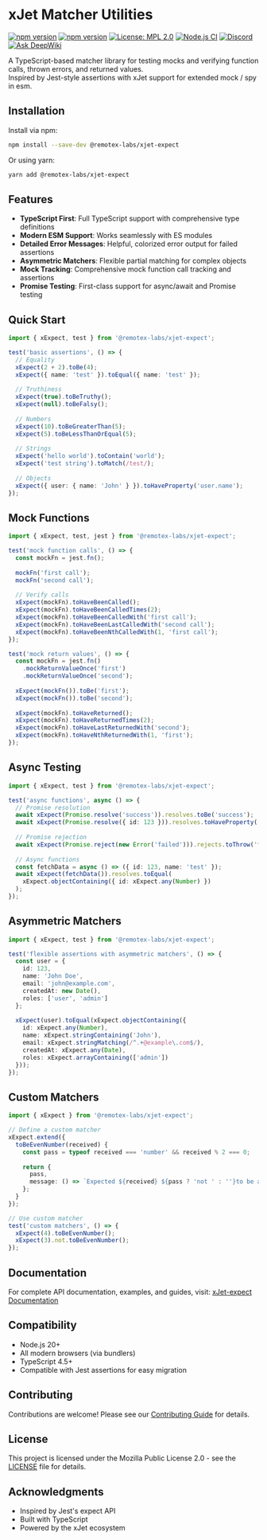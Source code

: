 # xJet Matcher Utilities
[![npm version](https://img.shields.io/badge/Documentation-orange?logo=typescript&logoColor=f5f5f5)](https://remotex-labs.github.io/xJet-expect/)
[![npm version](https://img.shields.io/npm/v/@remotex-labs/xjet-expect.svg)](https://www.npmjs.com/package/@remotex-labs/xjet-expect)
[![License: MPL 2.0](https://img.shields.io/badge/License-MPL_2.0-brightgreen.svg)](https://opensource.org/licenses/MPL-2.0)
[![Node.js CI](https://github.com/remotex-labs/xJet-expect/actions/workflows/node.js.yml/badge.svg)](https://github.com/remotex-labs/xJet-expect/actions/workflows/node.js.yml)
[![Discord](https://img.shields.io/discord/1364348850696884234?logo=Discord&label=Discord)](https://discord.gg/BnEUkXJC)
[![Ask DeepWiki](https://deepwiki.com/badge.svg)](https://deepwiki.com/remotex-labs/xJet-expect)

A TypeScript-based matcher library for testing mocks and verifying function calls, thrown errors, and returned values.  
Inspired by Jest-style assertions with xJet support for extended mock / spy in esm.

## Installation
Install via npm:

``` bash
npm install --save-dev @remotex-labs/xjet-expect
```

Or using yarn:

``` bash
yarn add @remotex-labs/xjet-expect
```

## Features
- **TypeScript First**: Full TypeScript support with comprehensive type definitions
- **Modern ESM Support**: Works seamlessly with ES modules
- **Detailed Error Messages**: Helpful, colorized error output for failed assertions
- **Asymmetric Matchers**: Flexible partial matching for complex objects
- **Mock Tracking**: Comprehensive mock function call tracking and assertions
- **Promise Testing**: First-class support for async/await and Promise testing

## Quick Start

```ts
import { xExpect, test } from '@remotex-labs/xjet-expect';

test('basic assertions', () => {
  // Equality
  xExpect(2 + 2).toBe(4);
  xExpect({ name: 'test' }).toEqual({ name: 'test' });
  
  // Truthiness
  xExpect(true).toBeTruthy();
  xExpect(null).toBeFalsy();
  
  // Numbers
  xExpect(10).toBeGreaterThan(5);
  xExpect(5).toBeLessThanOrEqual(5);
  
  // Strings
  xExpect('hello world').toContain('world');
  xExpect('test string').toMatch(/test/);
  
  // Objects
  xExpect({ user: { name: 'John' } }).toHaveProperty('user.name');
});
```

## Mock Functions
```ts
import { xExpect, test, jest } from '@remotex-labs/xjet-expect';

test('mock function calls', () => {
  const mockFn = jest.fn();
  
  mockFn('first call');
  mockFn('second call');
  
  // Verify calls
  xExpect(mockFn).toHaveBeenCalled();
  xExpect(mockFn).toHaveBeenCalledTimes(2);
  xExpect(mockFn).toHaveBeenCalledWith('first call');
  xExpect(mockFn).toHaveBeenLastCalledWith('second call');
  xExpect(mockFn).toHaveBeenNthCalledWith(1, 'first call');
});

test('mock return values', () => {
  const mockFn = jest.fn()
    .mockReturnValueOnce('first')
    .mockReturnValueOnce('second');
  
  xExpect(mockFn()).toBe('first');
  xExpect(mockFn()).toBe('second');
  
  xExpect(mockFn).toHaveReturned();
  xExpect(mockFn).toHaveReturnedTimes(2);
  xExpect(mockFn).toHaveLastReturnedWith('second');
  xExpect(mockFn).toHaveNthReturnedWith(1, 'first');
});
```

## Async Testing
```ts
import { xExpect, test } from '@remotex-labs/xjet-expect';

test('async functions', async () => {
  // Promise resolution
  await xExpect(Promise.resolve('success')).resolves.toBe('success');
  await xExpect(Promise.resolve({ id: 123 })).resolves.toHaveProperty('id');
  
  // Promise rejection
  await xExpect(Promise.reject(new Error('failed'))).rejects.toThrow('failed');
  
  // Async functions
  const fetchData = async () => ({ id: 123, name: 'test' });
  await xExpect(fetchData()).resolves.toEqual(
    xExpect.objectContaining({ id: xExpect.any(Number) })
  );
});
```

## Asymmetric Matchers
```ts
import { xExpect, test } from '@remotex-labs/xjet-expect';

test('flexible assertions with asymmetric matchers', () => {
  const user = {
    id: 123,
    name: 'John Doe',
    email: 'john@example.com',
    createdAt: new Date(),
    roles: ['user', 'admin']
  };
  
  xExpect(user).toEqual(xExpect.objectContaining({
    id: xExpect.any(Number),
    name: xExpect.stringContaining('John'),
    email: xExpect.stringMatching(/^.+@example\.com$/),
    createdAt: xExpect.any(Date),
    roles: xExpect.arrayContaining(['admin'])
  }));
});
```

## Custom Matchers
```ts
import { xExpect } from '@remotex-labs/xjet-expect';

// Define a custom matcher
xExpect.extend({
  toBeEvenNumber(received) {
    const pass = typeof received === 'number' && received % 2 === 0;
    
    return {
      pass,
      message: () => `Expected ${received} ${pass ? 'not ' : ''}to be an even number`
    };
  }
});

// Use custom matcher
test('custom matchers', () => {
  xExpect(4).toBeEvenNumber();
  xExpect(3).not.toBeEvenNumber();
});
```

## Documentation
For complete API documentation, examples, and guides, visit: [xJet-expect Documentation](https://remotex-labs.github.io/xJet-expect/)

## Compatibility
- Node.js 20+
- All modern browsers (via bundlers)
- TypeScript 4.5+
- Compatible with Jest assertions for easy migration

## Contributing
Contributions are welcome! Please see our [Contributing Guide](CONTRIBUTING.md) for details.

## License
This project is licensed under the Mozilla Public License 2.0 - see the [LICENSE](LICENSE) file for details.

## Acknowledgments
- Inspired by Jest's expect API
- Built with TypeScript
- Powered by the xJet ecosystem
